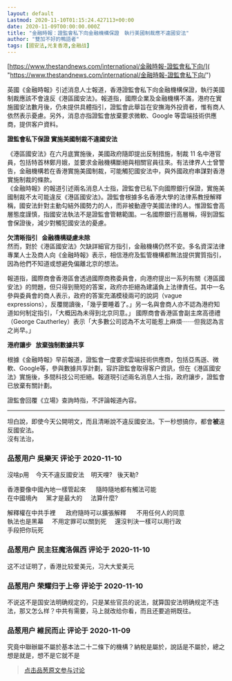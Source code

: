 ```yaml
---
layout: default
Lastmod: 2020-11-10T01:15:24.427113+00:00
date: 2020-11-09T00:00:00.000Z
title: "金融時報：證監會私下向金融機構保證　執行美國制裁應不違國安法"
author: "雙加不好的鴨語者"
tags: [國安法,光复香港,金融战]
---
```


[https://www.thestandnews.com/international/金融時報-證監會私下向/]( "https://www.thestandnews.com/international/金融時報-證監會私下向/")  
  
英國《金融時報》引述消息人士報道，香港證監會私下向金融機構保證，執行美國制裁應該不會違反《港區國安法》。報道指，國際企業及金融機構不滿，港府在實施國安法數月後，仍未提供具體指引，證監會此舉旨在安撫海外投資者，惟有商人依然表示憂慮。另外，消息亦指證監會放棄要求微軟、Google 等雲端技術供應商，提供客户資料。  
  
**證監會私下保證 實施美國制裁不違國安法**  
  
《港區國安法》在六月底實施後，美國政府隨即提出反制措施，制裁 11 名中港官員，包括特首林鄭月娥，並要求金融機構斷絕與相關官員往來。有法律界人士曾警告，金融機構若在香港實施美國制裁，可能觸犯國安法中，與外國政府串謀對香港實施制裁的條款。  
《金融時報》的報道引述兩名消息人士指，證監會已私下向國際銀行保證，實施美國制裁不太可能違反《港區國安法》。證監會根據多名香港大學的法律系教授解釋稱，國安法針對主動勾結外國勢力的人，而非被動遵守美國法律的人。惟證監會高層態度謹慎，指國安法執法不是證監會管轄範圍。一名國際銀行高層稱，得到證監會保證後，減少對觸犯國安法的憂慮。  
  
**欠清晰指引   金融機構疑慮未除**  
然而，對於《港區國安法》欠缺詳細官方指引，金融機構仍然不安。多名資深法律專業人士及商人向《金融時報》表示，相信港府及監管機構都無法提供實質指引，因為他們不知道或想避免偏離北京的想法。  
  
報道指，國際商會香港區會透過國際商務委員會，向港府提出一系列有關《港區國安法》的問題，但只得到簡短的答案，政府亦拒絕為建議負上法律責任。其中一名參與委員會的商人表示，政府的答案充滿模稜兩可的說詞（vague expressions），反覆閱讀後，「幾乎要睡着了。」另一名與會商人亦不認為港府知道如何制定指引，「大概因為未得到北京同意。」 國際商會香港區會副主席高德禮（George Cautherley）表示「大多數公司認為不太可能惹上麻煩⋯⋯但我認為言之尚早。」  
  
**港府讓步   放棄強制數據共享**  
  
根據《金融時報》早前報道，證監會一度要求雲端技術供應商，包括亞馬遜、微軟、Google等，參與數據共享計劃，容許證監會取得客户資訊，但在《港區國安法》實施後，多間科技公司拒絕。報道現引述兩名消息人士指，政府讓步，證監會已放棄有關計劃。  
  
證監會回覆《立場》查詢時指，不評論報道內容。  

* * *

  
坦白說，即使今天公開明文，而且清晰說不違反國安法。下一秒想搞你，都會**被**違反國安法。  
沒有法治，

            
### 品葱用户 **吳樂天** 评论于 2020-11-10
        
沒啥p用    今天不違反國安法    明天哩?   後天勒?  
  
香港要像中國內地一樣管起來      隨時隨地都有觸法可能  
在中國境內     黨才是最大的     法算什麼?      
  
解釋權在中共手裡      政府隨時可以擴張解釋      不用任何人的同意  
執法也是黑幕     不用定罪可以關到死     還沒判決一樣可以用行政  
手段把你玩死
        


            
### 品葱用户 **民主狂魔洛佩西** 评论于 2020-11-10
        
这不过证明了，香港比较爱美元，习大大爱美元
        


            
### 品葱用户 **荣耀归于上帝** 评论于 2020-11-10
        
不说这不是国安法明确规定的，只是某些官员的说法，就算国安法明确规定不违法，那又怎么样？中共有需要，马上就改给你看，而且还要追朔既往。
        


            
### 品葱用户 **維民而止** 评论于 2020-11-09
        
究竟中聯辦屬不屬於基本法二十二條下的機構？納稅是屬於，說話是不屬於，總之想是就是，想不是它就不是
        






> [点击品葱原文参与讨论](https://pincong.rocks/article/26123)

